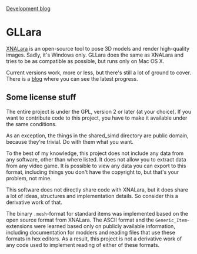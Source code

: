 [Development blog](http://cochrane.github.io/GLLara/)

GLLara
======

[XNALara][xnalara] is an open-source tool to pose 3D models and render high-quality images. Sadly, it's Windows only. GLLara does the same as XNALara and tries to be as compatible as possible, but runs only on Mac OS X.

Current versions work, more or less, but there's still a lot of ground to cover. There is a [blog](http://cochrane.github.io/GLLara/) where you can see the latest progress.

[xnalara]: http://www.tombraiderforums.com/showthread.php?t=147100

Some license stuff
------------------

The entire project is under the GPL, version 2 or later (at your choice). If you want to contribute code to this project, you have to make it available under the same conditions.

As an exception, the things in the shared_simd directory are public domain, because they're trivial. Do with them what you want.

To the best of my knowledge, this project does not include any data from any software, other than where listed. It does not allow you to extract data from any video game. It is possible to view any data you can export to this format, including things you don't have the copyright to, but that's your problem, not mine.

This software does not directly share code with XNALara, but it does share a lot of ideas, structures and implementation details. So consider this a derivative work of that.

The binary `.mesh`-format for standard items was implemented based on the open source format from XNALara. The ASCII format and the `Generic_Item`-extensions were learned based only on publicly available information, including documentation for modders and reading files that use these formats in hex editors. As a result, this project is not a derivative work of any code used to implement reading of either of these formats.
